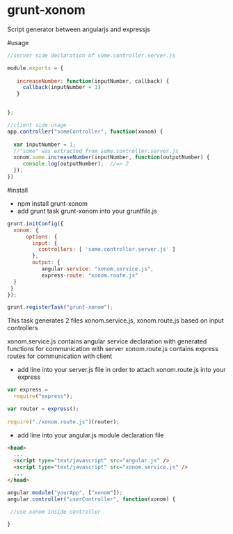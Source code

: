 # grunt-xonom
Script generator between angularjs and expressjs 

#usage


```Javascript
//server side declaration of some.controller.server.js

module.exports = {
 
   increaseNumber: function(inputNumber, callback) {
     callback(inputNumber + 1)
   }


};

```

```Javascript
//client side usage
app.controller("someController", function(xonom) {
  
  var inputNumber = 1;
  //"some" was extracted from some.controller.server.js
  xonom.some.increaseNumber(inputNumber, function(outputNumber) {
     console.log(outputNumber);  //=> 2
  });
})
```


#install
* npm install grunt-xonom
* add grunt task grunt-xonom into your gruntfile.js
```Javascript
grunt.initConfig({
  xonom: {
      options: {
        input: {
          controllers: [ 'some.controller.server.js' ]
        },
        output: {
           angular-service: "xonom.service.js",
           express-route: "xonom.route.js"
  }
 }
});

grunt.registerTask("grunt-xonom");
```
This task generates 2 files xonom.service.js, xonom.route.js based on input controllers

xonom.service.js contains angular service declaration with generated functions for communication with server
xonom.route.js contains express routes for communication with client

* add line into your server.js file in order to attach xonom.route.js into your express

```Javascript
var express = 
  require("express");

var router = express();
  
require("./xonom.route.js")(router);
```

* add line into your angular.js module declaration file

```Html
<head>
  ...
  <script type="text/javascript" src="angular.js" />
  <script type="text/javascript" src="xonom.service.js" />
  ...
</head>
```

```Javascript
angular.module("yourApp", ["xonom"]);
angular.controller("userController", function(xonom) {

 //use xonom inside controller

}
```
